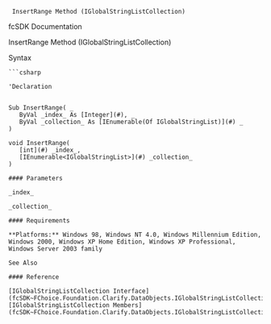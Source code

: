 ﻿     InsertRange Method (IGlobalStringListCollection)                                                   

fcSDK Documentation

InsertRange Method (IGlobalStringListCollection)

Syntax

```vbnet
```csharp

'Declaration
 

Sub InsertRange( _
   ByVal _index_ As [Integer](#), _
   ByVal _collection_ As [IEnumerable(Of IGlobalStringList)](#) _
) 

void InsertRange( 
   [int](#) _index_,
   [IEnumerable<IGlobalStringList>](#) _collection_
)

#### Parameters

_index_

_collection_

#### Requirements

**Platforms:** Windows 98, Windows NT 4.0, Windows Millennium Edition, Windows 2000, Windows XP Home Edition, Windows XP Professional, Windows Server 2003 family

See Also

#### Reference

[IGlobalStringListCollection Interface](fcSDK~FChoice.Foundation.Clarify.DataObjects.IGlobalStringListCollection.md)  
[IGlobalStringListCollection Members](fcSDK~FChoice.Foundation.Clarify.DataObjects.IGlobalStringListCollection_members.md)